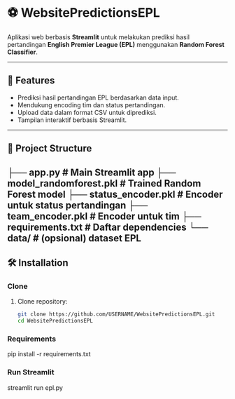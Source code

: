 # ⚽ WebsitePredictionsEPL

Aplikasi web berbasis **Streamlit** untuk melakukan prediksi hasil pertandingan **English Premier League (EPL)** menggunakan **Random Forest Classifier**.

---

## 🚀 Features
- Prediksi hasil pertandingan EPL berdasarkan data input.
- Mendukung encoding tim dan status pertandingan.
- Upload data dalam format CSV untuk diprediksi.
- Tampilan interaktif berbasis Streamlit.

---

## 📂 Project Structure

├── app.py # Main Streamlit app
├── model_randomforest.pkl # Trained Random Forest model
├── status_encoder.pkl # Encoder untuk status pertandingan
├── team_encoder.pkl # Encoder untuk tim
├── requirements.txt # Daftar dependencies
└── data/ # (opsional) dataset EPL
---

## 🛠 Installation
### Clone
1. Clone repository:
   ```bash
   git clone https://github.com/USERNAME/WebsitePredictionsEPL.git
   cd WebsitePredictionsEPL
### Requirements
pip install -r requirements.txt
### Run Streamlit
streamlit run epl.py
